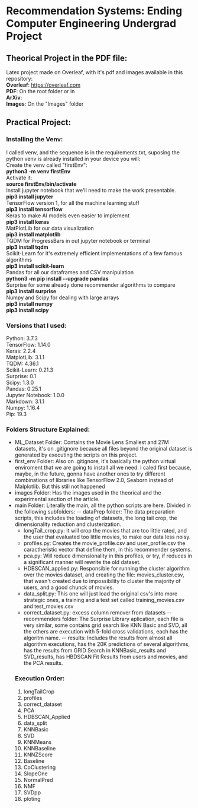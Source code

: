 # Recommendation Systems: Ending Computer Engineering Undergrad Project
## Theorical Project in the PDF file:
Latex project made on Overleaf, with it's pdf and images available in this repository:<br/>
**Overleaf**: https://overleaf.com<br/>
**PDF**: On the root folder or in<br/>
**ArXiv**:<br/>
**Images**: On the "Images" folder<br/>
## Practical Project:
### Installing the Venv:
I called venv, and the sequence is in the requirements.txt, suposing the python venv is already installed in your device you will:<br/>
Create the venv called "firstEnv":<br/>
**python3 -m venv firstEnv**<br/>
Activate it:<br/>
**source firstEnv/bin/activate**<br/>
Install jupyter notebook that we'll need to make the work presentable.<br/>
**pip3 install jupyter**<br/>
TensorFlow version 1, for all the machine learning stuff<br/>
**pip3 install tensorflow**<br/>
Keras to make AI models even easier to implement<br/>
**pip3 install keras**<br/>
MatPlotLib for our data visualization<br/>
**pip3 install matplotlib**<br/>
TQDM for ProgressBars in out jupyter notebook or terminal<br/>
**pip3 install tqdm**<br/>
Scikit-Learn for it's extremely efficient implementations of a few famous algorithms<br/>
**pip3 install scikit-learn**<br/>
Pandas for all our dataframes and CSV manipulation<br/>
**python3 -m pip install --upgrade pandas**<br/>
Surprise for some already done recommender algorithms to compare<br/>
**pip3 install surprise**<br/>
Numpy and Scipy for dealing with large arrays<br/>
**pip3 install numpy**<br/>
**pip3 install scipy**<br/>
### Versions that I used:
Python: 3.7.3<br/>
TensorFlow: 1.14.0<br/>
Keras: 2.2.4<br/>
MatplotLib: 3.1.1<br/>
TQDM: 4.36.1<br/>
Scikit-Learn: 0.21.3<br/>
Surprise: 0.1<br/>
Scipy: 1.3.0<br/>
Pandas: 0.25.1<br/>
Jupyter Notebook: 1.0.0<br/>
Markdown: 3.1.1<br/>
Numpy: 1.16.4<br/>
Pip: 19.3<br/>
### Folders Structure Explained:
 - ML_Dataset Folder: Contains the Movie Lens Smallest and 27M datasets, it's on .gitignore because all files beyond the original dataset is generated by executing the scripts on this project.
 - first_env Folder: Also on .gitignore, it's basically the python virtual enviroment that we are going to install all we need. I caled first because, maybe, in the future, gonna have another ones to try different combinations of libraries like TensorFlow 2.0, Seaborn instead of Malplotlib. But this still not happened
 - images Folder: Has the images used in the theorical and the experimental section of the article.
 - main Folder: Literally the main, all the python scripts are here. Divided in the following subfolders:
 -- dataPrep folder: The data preparation scripts, this includes the loading of datasets, the long tail crop, the dimensionality reduction and clusterization.
    * longTail_crop.py: It will crop the movies that are too little rated, and the user that evaluated too little movies, to make our data less noisy.
    * profiles.py: Creates the movie_profile.csv and user_profile.csv the caractheristic vector that define them, in this recommender systems.
    * pca.py: Will reduce dimensionality in this profiles, or try, if reduces in a significant manner will rewrite the old dataset.
    * HDBSCAN_applied.py: Responsible for running the cluster algorithm over the movies dataset, and creating the file: movies_cluster.csv, that wasn't created due to impossibility to cluster the majority of users, and a good chunck of movies.
    * data_split.py: This one will just load the original csv's into more strategic ones, a training and a test set called training_movies.csv and test_movies.csv
    * correct_dataset.py: excess column remover from datasets
-- recommenders folder: The Surprise Library aplication, each file is very similar, some contains grid search like KNN Basic and SVD, all the others are execution with 5-fold cross validations, each has the algoritm name.
-- results: Includes the results from almost all algorithm executions, has the 20K predictions of several algorithms, has the results from GRID Search in KNNBasic_results and SVD_results, has HBDSCAN Fit Results from users and movies, and the PCA results.
    ### Execution Order:
    1) longTailCrop
    2) profiles
    3) correct_dataset
    4) PCA
    5) HDBSCAN_Applied
    6) data_split
    7) KNNBasic
    8) SVD
    9) KNNMeans
    10) KNNBaseline
    11) KNNZScore
    12) Baseline
    13) CoClustering
    14) SlopeOne
    15) NormalPred
    16) NMF
    17) SVDpp
    18) ploting
    
